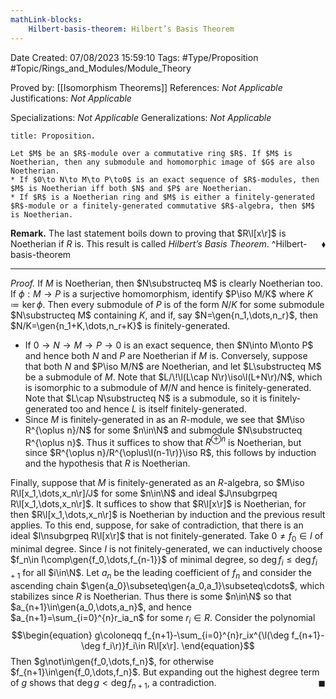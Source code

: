 ```yaml
---
mathLink-blocks:
    Hilbert-basis-theorem: Hilbert’s Basis Theorem
---
```


<div class="topSpace"></div>

Date Created: 07/08/2023 15:59:10
Tags: #Type/Proposition #Topic/Rings_and_Modules/Module_Theory

Proved by: [[Isomorphism Theorems]]
References: <i>Not Applicable</i>
Justifications: <i>Not Applicable</i>

Specializations: <i>Not Applicable</i>
Generalizations: <i>Not Applicable</i>

``` ad-Proposition
title: Proposition.

Let $M$ be an $R$-module over a commutative ring $R$. If $M$ is Noetherian, then any submodule and homomorphic image of $G$ are also Noetherian.
* If $0\to N\to M\to P\to0$ is an exact sequence of $R$-modules, then $M$ is Noetherian iff both $N$ and $P$ are Noetherian.
* If $R$ is a Noetherian ring and $M$ is either a finitely-generated $R$-module or a finitely-generated commutative $R$-algebra, then $M$ is Noetherian.

```

<b>Remark.</b> The last statement boils down to proving that $R\l[x\r]$ is Noetherian if $R$ is. This result is called <i>Hilbert’s Basis Theorem</i>.<span style="float:right;">$\blacklozenge$</span>
^Hilbert-basis-theorem

---

<i>Proof.</i> If $M$ is Noetherian, then $N\substructeq M$ is clearly Noetherian too. If $\phi:M\to P$ is a surjective homomorphism, identify $P\iso M/K$ where $K\coloneqq\ker\phi$. Then every submodule of $P$ is of the form $N/K$ for some submodule $N\substructeq M$ containing $K$, and if, say $N=\gen{n_1,\dots,n_r}$, then $N/K=\gen{n_1+K,\dots,n_r+K}$ is finitely-generated.
* If $0\to N\to M\to P\to0$ is an exact sequence, then $N\into M\onto P$ and hence both $N$ and $P$ are Noetherian if $M$ is. Conversely, suppose that both $N$ and $P\iso M/N$ are Noetherian, and let $L\substructeq M$ be a submodule of $M$. Note that $L/\!\l(L\cap N\r)\iso\l(L+N\r)/N$, which is isomorphic to a submodule of $M/N$ and hence is finitely-generated. Note that $L\cap N\substructeq N$ is a submodule, so it is finitely-generated too and hence $L$ is itself finitely-generated.
* Since $M$ is finitely-generated in as an $R$-module, we see that $M\iso R^{\oplus n}/N$ for some $n\in\N$ and submodule $N\substructeq R^{\oplus n}$. Thus it suffices to show that $R^{\oplus n}$ is Noetherian, but since $R^{\oplus n}/R^{\oplus\l(n-1\r)}\iso R$, this follows by induction and the hypothesis that $R$ is Noetherian.

Finally, suppose that $M$ is finitely-generated as an $R$-algebra, so $M\iso R\l[x_1,\dots,x_n\r]/J$ for some $n\in\N$ and ideal $J\nsubgrpeq R\l[x_1,\dots,x_n\r]$. It suffices to show that $R\l[x\r]$ is Noetherian, for then $R\l[x_1,\dots,x_n\r]$ is Noetherian by induction and the previous result applies. To this end, suppose, for sake of contradiction, that there is an ideal $I\nsubgrpeq R\l[x\r]$ that is not finitely-generated. Take $0\neq f_0\in I$ of minimal degree. Since $I$ is not finitely-generated, we can inductively choose $f_n\in I\comp\gen{f_0,\dots,f_{n-1}}$ of minimal degree, so $\deg f_i\leq\deg f_{i+1}$ for all $i\in\N$. Let $a_n$ be the leading coefficient of $f_n$ and consider the ascending chain $\gen{a_0}\subseteq\gen{a_0,a_1}\subseteq\cdots$, which stabilizes since $R$ is Noetherian. Thus there is some $n\in\N$ so that $a_{n+1}\in\gen{a_0,\dots,a_n}$, and hence $a_{n+1}=\sum_{i=0}^{n}r_ia_n$ for some $r_i\in R$. Consider the polynomial
$$\begin{equation}
    g\coloneqq f_{n+1}-\sum_{i=0}^{n}r_ix^{\l(\deg f_{n+1}-\deg f_i\r)}f_i\in R\l[x\r].
\end{equation}$$
Then $g\not\in\gen{f_0,\dots,f_n}$, for otherwise $f_{n+1}\in\gen{f_0,\dots,f_n}$. But expanding out the highest degree term of $g$ shows that $\deg g<\deg f_{n+1}$, a contradiction.<span style="float:right;">$\blacksquare$</span>
